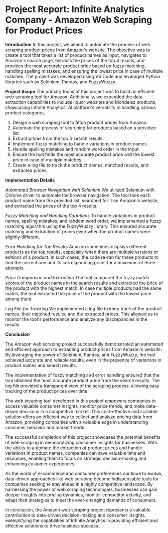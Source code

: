 # Project Report: Infinite Analytics Company - Amazon Web Scraping for Product Prices


**Introduction**
In this project, we aimed to automate the process of web scraping product prices from Amazon's website. The objective was to create a tool that takes a list of product names as input, navigates to Amazon's search page, extracts the prices of the top 4 results, and provides the most accurate product price based on fuzzy matching, handling spelling mistakes, and ensuring the lowest price in case of multiple matches. The project was developed using VS Code and leveraged Python libraries such as Selenium, Pandas, and FuzzyWuzzy.

**Project Scope**
The primary focus of this project was to build an efficient web scraping tool for Amazon. Additionally, we expanded the data extraction capabilities to include liquor websites and Mondelez products, showcasing Infinite Analytics' AI platform's versatility in handling various product categories.

1. Design a web scraping tool to fetch product prices from Amazon.
2. Automate the process of searching for products based on a provided list.
3. Extract prices from the top 4 search results.
4. Implement fuzzy matching to handle variations in product names.
5. Handle spelling mistakes and random word order in the input.
6. Ensure the tool finds the most accurate product price and the lowest price in case of multiple matches.
7. Create a log file to track the product names, matched results, and extracted prices.

**Implementation Details**

*Automated Browser Navigation with Selenium*
We utilized Selenium with Chrome driver to automate the browser navigation. The tool took each product name from the provided list, searched for it on Amazon's website, and extracted the prices of the top 4 results.

*Fuzzy Matching and Handling Variations*
To handle variations in product names, spelling mistakes, and random word order, we implemented a fuzzy matching algorithm using the FuzzyWuzzy library. This ensured accurate matching and extraction of prices even when the product names were slightly different.

*Error Handling for Top Results*
Amazon sometimes displays different products as the top results, especially when there are multiple versions or editions of a product. In such cases, the code re-ran for these products to find the correct one and its corresponding price, for a maximum of three attempts.

*Price Comparison and Extraction*
The tool compared the fuzzy match scores of the product names in the search results and extracted the price of the product with the highest match. In case multiple products had the same match, the tool extracted the price of the product with the lowest price among them.

*Log File for Tracking*
We implemented a log file to keep track of the product names, their matched results, and the extracted prices. This allowed us to monitor the tool's performance and analyze any discrepancies in the results.


**Conclusion**

The Amazon web scraping project successfully demonstrated an automated and efficient approach to extracting product prices from Amazon's website. By leveraging the power of Selenium, Pandas, and FuzzyWuzzy, the tool achieved accurate and reliable results, even in the presence of variations in product names and search results.

The implementation of fuzzy matching and error handling ensured that the tool obtained the most accurate product price from the search results. The log file provided a transparent view of the scraping process, allowing easy tracking of the product prices over time.

The web scraping tool developed in this project empowers companies to access valuable consumer insights, monitor price trends, and make data-driven decisions in a competitive market. This cost-effective and scalable solution offers an efficient way to collect and analyze pricing data from Amazon, providing companies with a valuable edge in understanding consumer behavior and market trends.

The successful completion of this project showcases the potential benefits of web scraping in democratizing consumer insights for businesses. With the ability to automate the extraction of product prices and handle variations in product names, companies can save valuable time and resources, enabling them to focus on strategic decision-making and enhancing customer experiences.

As the world of e-commerce and consumer preferences continue to evolve, data-driven approaches like web scraping become indispensable tools for companies seeking to stay ahead in a highly competitive landscape. By harnessing the power of web scraping technologies, businesses can gain deeper insights into pricing dynamics, monitor competitor activity, and adapt their strategies to meet the ever-changing demands of consumers.

In conclusion, the Amazon web scraping project represents a valuable contribution to data-driven decision-making and consumer insights, exemplifying the capabilities of Infinite Analytics in providing efficient and effective solutions to drive business success.
